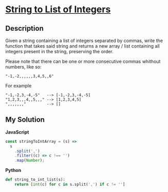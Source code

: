 # [String to List of Integers](https://www.codewars.com/kata/5727868888095bdf5c001d3d)

## Description

Given a string containing a list of integers separated by commas, write the function that takes said string and returns a new array / list containing all integers present in the string, preserving the order.

Please note that there can be one or more consecutive commas whithout numbers, like so:

    "-1,-2,,,,,,3,4,5,,6"

For example

    "-1,-2,3,-4,-5"   --> [-1,-2,3,-4,-5]
    "1,2,3,,,4,,5,,," --> [1,2,3,4,5]
    ",,,,,,,"         --> []

## My Solution

**JavaScript**

```js
const stringToIntArray = (s) =>
  s
    .split(',')
    .filter((c) => c !== '')
    .map(Number);
```

**Python**

```py
def string_to_int_list(s):
    return [int(c) for c in s.split(',') if c != '']
```
